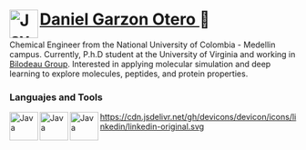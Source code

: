 # <img align="left" alt="Java" width="50px" style= "padding-rigth:10px;" src="https://cdn.jsdelivr.net/gh/devicons/devicon/icons/linkedin/linkedin-original.svg"/>[Daniel Garzon Otero ](https://www.linkedin.com/in/daniel-eduardo-garz%C3%B3n-otero-352b29170/)🍍  

Chemical Engineer from the National University of Colombia - Medellin campus. 
Currently, P.h.D student at the University of Virginia and working in [Bilodeau Group](https://bilodeau-group.com/). Interested in applying molecular simulation and deep learning to explore molecules, peptides, and protein properties.

### Languajes and Tools
<img align="left" alt="Java" width="50px" style= "padding-rigth:10px;" src="https://cdn.jsdelivr.net/gh/devicons/devicon/icons/python/python-original.svg"/>
<img align="left" alt="Java" width="50px" style= "padding-rigth:10px;" src="https://cdn.jsdelivr.net/gh/devicons/devicon/icons/pytorch/pytorch-original.svg"/>
<img align="left" alt="Java" width="50px" style= "padding-rigth:10px;" src="https://cdn.jsdelivr.net/gh/devicons/devicon/icons/pytorch/pytorch-original.svg"/>


https://cdn.jsdelivr.net/gh/devicons/devicon/icons/linkedin/linkedin-original.svg
          
